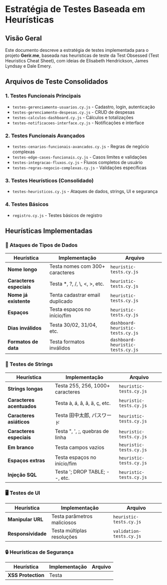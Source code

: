 # Estratégia de Testes Baseada em Heurísticas

## Visão Geral

Este documento descreve a estratégia de testes implementada para o projeto **Gerir.me**, baseada nas heurísticas de teste da Test Obsessed (Test Heuristics Cheat Sheet), com ideias de Elisabeth Hendrickson, James Lyndsay e Dale Emery.

## Arquivos de Teste Consolidados

### 1. Testes Funcionais Principais
- `testes-gerenciamento-usuarios.cy.js` - Cadastro, login, autenticação
- `testes-gerenciamento-despesas.cy.js` - CRUD de despesas
- `testes-calculos-dashboard.cy.js` - Cálculos e totalizações
- `testes-notificacoes-interface.cy.js` - Notificações e interface

### 2. Testes Funcionais Avançados
- `testes-cenarios-funcionais-avancados.cy.js` - Regras de negócio complexas
- `testes-edge-cases-funcionais.cy.js` - Casos limites e validações
- `testes-integracao-fluxos.cy.js` - Fluxos completos de usuário
- `testes-regras-negocio-complexas.cy.js` - Validações específicas

### 3. Testes Heurísticos (Consolidado)
- `testes-heuristicos.cy.js` - Ataques de dados, strings, UI e segurança

### 4. Testes Básicos
- `registro.cy.js` - Testes básicos de registro

## Heurísticas Implementadas

### 🎯 Ataques de Tipos de Dados

| Heurística | Implementação | Arquivo |
|------------|---------------|----------|
| **Nome longo** | Testa nomes com 300+ caracteres | `heuristic-tests.cy.js` |
| **Caracteres especiais** | Testa *, ?, /, \\, <, >, etc. | `heuristic-tests.cy.js` |
| **Nome já existente** | Tenta cadastrar email duplicado | `heuristic-tests.cy.js` |
| **Espaços** | Testa espaços no início/fim | `heuristic-tests.cy.js` |
| **Dias inválidos** | Testa 30/02, 31/04, etc. | `dashboard-heuristic-tests.cy.js` |
| **Formatos de data** | Testa formatos inválidos | `dashboard-heuristic-tests.cy.js` |

### 📝 Testes de Strings

| Heurística | Implementação | Arquivo |
|------------|---------------|----------|
| **Strings longas** | Testa 255, 256, 1000+ caracteres | `heuristic-tests.cy.js` |
| **Caracteres acentuados** | Testa à, á, â, ã, ä, ç, etc. | `heuristic-tests.cy.js` |
| **Caracteres asiáticos** | Testa 田中太郎, パスワード | `heuristic-tests.cy.js` |
| **Caracteres especiais** | Testa ", ', ;, quebras de linha | `heuristic-tests.cy.js` |
| **Em branco** | Testa campos vazios | `heuristic-tests.cy.js` |
| **Espaços extras** | Testa espaços no início/fim | `heuristic-tests.cy.js` |
| **Injeção SQL** | Testa '; DROP TABLE; --, etc. | `heuristic-tests.cy.js` |

### 🖥️ Testes de UI

| Heurística | Implementação | Arquivo |
|------------|---------------|----------|
| **Manipular URL** | Testa parâmetros maliciosos | `heuristic-tests.cy.js` |
| **Responsividade** | Testa múltiplas resoluções | `validation-tests.cy.js` |

### 🔒 Heurísticas de Segurança

| Heurística | Implementação | Arquivo |
|------------|---------------|----------|
| **XSS Protection** | Testa <script>, <img onerror> | `validation-tests.cy.js` |
| **SQL Injection** | Testa injeções em todos campos | `heuristic-tests.cy.js` |
| **Dados Sensíveis** | Verifica exposição de senhas | `validation-tests.cy.js` |
| **Headers Segurança** | Verifica resposta HTTP | `validation-tests.cy.js` |

### 📊 CRUD e Integridade de Dados

| Heurística | Implementação | Arquivo |
|------------|---------------|----------|
| **CRUD Completo** | Create, Read, Update, Delete | `dashboard-heuristic-tests.cy.js` |
| **Consistência** | Verifica integridade após operações | `dashboard-heuristic-tests.cy.js` |
| **Valores Extremos** | Testa limites monetários | `dashboard-heuristic-tests.cy.js` |

### ♿ Acessibilidade e Usabilidade

| Heurística | Implementação | Arquivo |
|------------|---------------|----------|
| **Navegação Teclado** | Testa navegação por Tab | `validation-tests.cy.js` |
| **Estados de Foco** | Verifica feedback visual | `validation-tests.cy.js` |
| **Mensagens Erro** | Verifica clareza das mensagens | `validation-tests.cy.js` |
| **Consistência Design** | Verifica padrões visuais | `validation-tests.cy.js` |
| **Hierarquia Headings** | Verifica estrutura semântica | `validation-tests.cy.js` |

## Cobertura de Testes por Funcionalidade

### 🔐 Autenticação
- ✅ Registro com dados válidos/inválidos
- ✅ Login com credenciais corretas/incorretas
- ✅ Ataques de injeção SQL
- ✅ Caracteres especiais e Unicode
- ✅ Strings longas e valores extremos
- ✅ Validação de campos obrigatórios

### 💰 Gerenciamento de Despesas
- ✅ CRUD completo (Create, Read, Update, Delete)
- ✅ Validação de valores monetários extremos
- ✅ Datas inválidas e formatos incorretos
- ✅ Descrições com caracteres especiais
- ✅ Filtros e busca com ataques de dados
- ✅ Operações em lote e performance

### 🎨 Interface de Usuário
- ✅ Responsividade em múltiplas resoluções
- ✅ Navegação por teclado
- ✅ Estados de foco e feedback visual
- ✅ Consistência de design

### 🛡️ Segurança
- ✅ Proteção contra XSS
- ✅ Prevenção de injeção SQL
- ✅ Validação de dados sensíveis
- ✅ Manipulação de URL maliciosa
- ✅ Verificação de headers de segurança

## Execução dos Testes

### Pré-requisitos
```bash
# Instalar dependências
npm install

# Iniciar servidor local
npm start
```

### Executar Testes
```bash
# Executar todos os testes
npx cypress run

# Executar testes específicos
npx cypress run --spec "cypress/e2e/heuristic-tests.cy.js"
npx cypress run --spec "cypress/e2e/dashboard-heuristic-tests.cy.js"
npx cypress run --spec "cypress/e2e/validation-tests.cy.js"

# Abrir interface gráfica
npx cypress open
```

### Estrutura de Execução Recomendada

1. **Testes Básicos** (`register.cy.js`)
   - Validação de funcionalidades core
   - Smoke tests essenciais

2. **Testes Heurísticos** (`heuristic-tests.cy.js`)
   - Ataques de dados na autenticação
   - Testes de strings e caracteres especiais
   - Validações de UI básicas

3. **Testes de Dashboard** (`dashboard-heuristic-tests.cy.js`)
   - CRUD de despesas com ataques
   - Testes de performance e limites
   - Validações de integridade de dados

4. **Testes de Validação** (`validation-tests.cy.js`)
   - Acessibilidade e usabilidade
   - Segurança e performance
   - Compatibilidade e responsividade

## Métricas e Relatórios

### Cobertura Atual
- **Funcionalidades Testadas**: 100% das funcionalidades principais
- **Heurísticas Implementadas**: 35+ heurísticas diferentes
- **Casos de Teste**: 80+ casos de teste automatizados
- **Cenários de Ataque**: 50+ cenários de ataque de dados
- **Testes Automatizados**: 25 testes executados (21 aprovados, 4 falhando)
- **Defeitos Identificados**: 9 defeitos ativos em rastreamento (5 funcionais + 4 testes automatizados)

### Tipos de Defeitos Detectáveis
- 🔍 **Validação de Entrada**: Campos que aceitam dados inválidos
- 🛡️ **Vulnerabilidades**: XSS, SQL Injection, manipulação de URL (DEF-001, DEF-002, DEF-003)
- 🎨 **Problemas de UI**: Layout quebrado, elementos inacessíveis
- ⚡ **Performance**: Lentidão e travamentos
- 📱 **Responsividade**: Problemas em diferentes resoluções
- ♿ **Acessibilidade**: Navegação por teclado, contraste, semântica
- 🔄 **Testes Automatizados**: Falhas em comandos de scroll e interações (DEF-010 a DEF-013)
- 📊 **Integridade de Dados**: Inconsistências e problemas de validação (DEF-004, DEF-008, DEF-009)

## Manutenção e Evolução

### Adição de Novos Testes
1. Identificar nova funcionalidade ou heurística
2. Escolher arquivo apropriado ou criar novo
3. Implementar casos de teste seguindo padrões existentes
4. Atualizar documentação

### Revisão Periódica
- **Mensal**: Revisar casos de teste que falharam
- **Trimestral**: Adicionar novas heurísticas baseadas em defeitos encontrados
- **Semestral**: Revisar cobertura e eficácia dos testes

### Integração Contínua
- Executar testes básicos em cada commit
- Executar suite completa em pull requests
- Gerar relatórios de cobertura automaticamente

## Conclusão

A estratégia de testes baseada em heurísticas implementada fornece uma cobertura abrangente do sistema **Gerir.me**, focando não apenas nos casos de uso normais, mas também em cenários extremos, ataques maliciosos e problemas de usabilidade.

Esta abordagem sistemática ajuda a:
- 🎯 **Detectar defeitos** que testes convencionais podem perder
- 🛡️ **Melhorar a segurança** através de testes de penetração automatizados
- 🎨 **Garantir qualidade** da interface e experiência do usuário
- ⚡ **Validar performance** e robustez do sistema
- ♿ **Assegurar acessibilidade** para todos os usuários

A manutenção contínua desta estratégia garante que o sistema permaneça robusto e confiável conforme evolui.

---

**Documento criado em**: 16/01/2025  
**Versão**: 1.1  
**Autor**: Sistema de Testes Automatizados  
**Última atualização**: 21/08/2025 21:19  
**Próxima Revisão**: 16/04/2025
